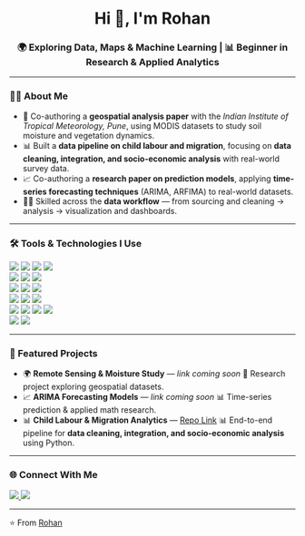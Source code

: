<!-- Header -->
<h1 align="center">Hi 👋, I'm Rohan</h1>
<h3 align="center">🌍 Exploring Data, Maps & Machine Learning | 📊 Beginner in Research & Applied Analytics</h3>

---

<!-- About Me -->
### 🙋‍♂️ About Me  
- 🔭 Co-authoring a **geospatial analysis paper** with the *Indian Institute of Tropical Meteorology, Pune*, using MODIS datasets to study soil moisture and vegetation dynamics.  
- 📊 Built a **data pipeline on child labour and migration**, focusing on **data cleaning, integration, and socio-economic analysis** with real-world survey data.  
- 📈 Co-authoring a **research paper on prediction models**, applying **time-series forecasting techniques** (ARIMA, ARFIMA) to real-world datasets.  
- 🧑‍💻 Skilled across the **data workflow** — from sourcing and cleaning → analysis → visualization and dashboards.  
---
### 🛠️ Tools & Technologies I Use
<p align="left">
  <!-- Core -->
  <img src="https://img.shields.io/badge/Python-3776AB.svg?style=for-the-badge&logo=python&logoColor=white"/>
  <img src="https://img.shields.io/badge/C-A8B9CC.svg?style=for-the-badge&logo=c&logoColor=white"/>
  <img src="https://img.shields.io/badge/Java-007396.svg?style=for-the-badge&logo=openjdk&logoColor=white"/>
  <img src="https://img.shields.io/badge/R-276DC3.svg?style=for-the-badge&logo=r&logoColor=white"/>
  <br>
  <!-- NoteBooks -->
  <img src="https://img.shields.io/badge/Jupyter-F37626.svg?style=for-the-badge&logo=jupyter&logoColor=white"/>
  <img src="https://img.shields.io/badge/Google%20Colab-F9AB00.svg?style=for-the-badge&logo=google-colab&logoColor=white"/>
  <img src="https://img.shields.io/badge/JavaScript-F7DF1E.svg?style=for-the-badge&logo=javascript&logoColor=black"/>
  <br>
  <!-- ML / Stats -->
  <img src="https://img.shields.io/badge/NumPy-013243.svg?style=for-the-badge&logo=numpy&logoColor=white"/>
  <img src="https://img.shields.io/badge/Pandas-150458.svg?style=for-the-badge&logo=pandas&logoColor=white"/>
  <img src="https://img.shields.io/badge/scikit--learn-F7931E.svg?style=for-the-badge&logo=scikit-learn&logoColor=white"/>
  <br>
  <!-- Visualization -->
  <img src="https://img.shields.io/badge/Matplotlib-11557c.svg?style=for-the-badge&logo=plotly&logoColor=white"/>
  <img src="https://img.shields.io/badge/Seaborn-008080.svg?style=for-the-badge&logoColor=white"/>
  <img src="https://img.shields.io/badge/Power%20BI-F2C811.svg?style=for-the-badge&logo=power-bi&logoColor=black"/>
  <br>
  <!-- Geospatial -->
  <img src="https://img.shields.io/badge/Google%20Earth%20Engine-4285F4.svg?style=for-the-badge&logo=googleearth&logoColor=white"/>
  <img src="https://img.shields.io/badge/GeoPandas-ffca28.svg?style=for-the-badge&logo=python&logoColor=black"/>
  <img src="https://img.shields.io/badge/Rasterio-3776AB.svg?style=for-the-badge&logo=python&logoColor=white"/>
  <img src="https://img.shields.io/badge/OSGeo-3776AB.svg?style=for-the-badge&logo=python&logoColor=white"/>
  <br>
  <!-- Tools -->
  <img src="https://img.shields.io/badge/GitHub-181717.svg?style=for-the-badge&logo=github&logoColor=white"/>
  <img src="https://img.shields.io/badge/VS%20Code-0078D4.svg?style=for-the-badge&logo=visual-studio-code&logoColor=white"/>
</p>

---
<!-- Projects -->
### 🚀 Featured Projects
- 🌍 **Remote Sensing & Moisture Study** — *link coming soon* 🌱 Research project exploring geospatial datasets.  
- 📈 **ARIMA Forecasting Models** — *link coming soon* 📊 Time-series prediction & applied math research.  
- 📊 **Child Labour & Migration Analytics** — [Repo Link](https://github.com/nodonut6311/ChildLabour-Migration-Analytics) 📊 End-to-end pipeline for **data cleaning, integration, and socio-economic analysis** using Python.

---

<!-- Connect -->
### 🌐 Connect With Me
<p align="left">
 <a href="https://www.linkedin.com/in/rohan-amudhala-b70000325" target="_blank">
  <img src="https://img.shields.io/badge/-LinkedIn-blue?logo=linkedin&logoColor=white" />
</a>
  <a href="mailto:rohan2410188@gmail.com"><img src="https://img.shields.io/badge/-Gmail-D14836?logo=gmail&logoColor=white" /></a>
</p>

---

⭐️ From [Rohan](https://github.com/nodonut6311)

